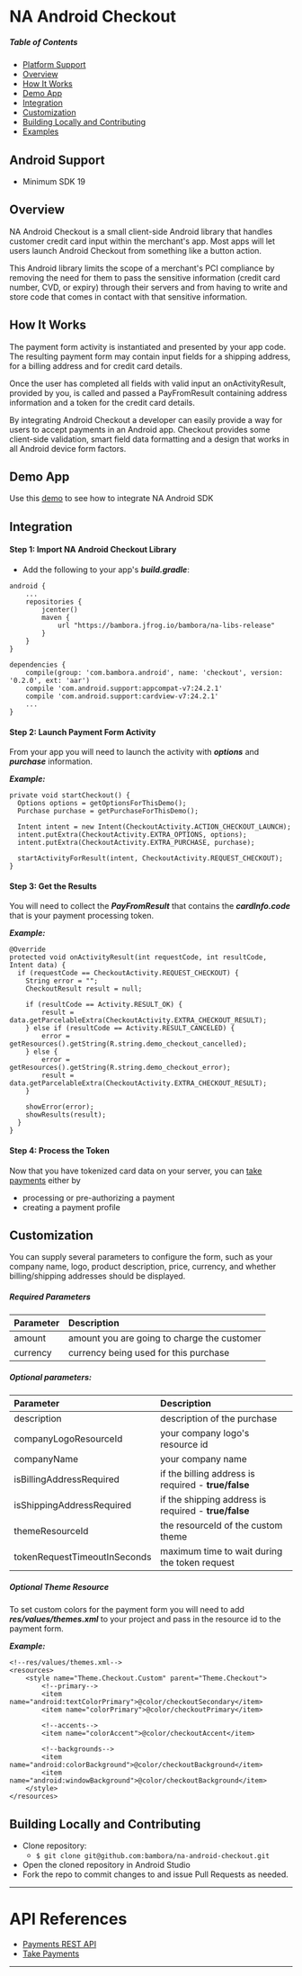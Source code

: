 # NA Android Checkout

##### Table of Contents

* [Platform Support](#platform-support)
* [Overview](#overview)
* [How It Works](#functionality)
* [Demo App](#demo)
* [Integration](#integration)
* [Customization](#customization)
* [Building Locally and Contributing](#contributing)
* [Examples](#examples)

<a name="platform-support"/>

## Android Support
 * Minimum SDK 19

<a name="overview"/>

## Overview

NA Android Checkout is a small client-side Android library that handles customer credit card input within the merchant's app. Most apps will let users launch Android Checkout from something like a button action.

This Android library limits the scope of a merchant's PCI compliance by removing the need for them to pass the sensitive information (credit card number, CVD, or expiry) through their servers and from having to write and store code that comes in contact with that sensitive information.

<a name="functionality"/>

## How It Works
The payment form activity is instantiated and presented by your app code. The resulting payment form may contain input fields for a shipping address, for a billing address and for credit card details.

Once the user has completed all fields with valid input an onActivityResult, provided by you, is called and passed a PayFromResult containing address information and a token for the credit card details.

By integrating Android Checkout a developer can easily provide a way for users to accept payments in an Android app. Checkout provides some client-side validation, smart field data formatting and a design that works in all Android device form factors.

<a name="demo"/>

## Demo App
Use this [demo](https://github.com/bambora/na-android-sdk-demo) to see how to integrate NA Android SDK

<a name="integration"/>

## Integration

#### Step 1: Import NA Android Checkout Library
* Add the following to your app's ***build.gradle***:
```
android {
    ...
    repositories {
        jcenter()
        maven {
            url "https://bambora.jfrog.io/bambora/na-libs-release"
        }
    }
}

dependencies {
    compile(group: 'com.bambora.android', name: 'checkout', version: '0.2.0', ext: 'aar')
    compile 'com.android.support:appcompat-v7:24.2.1'
    compile 'com.android.support:cardview-v7:24.2.1'
    ...
}
```

#### Step 2: Launch Payment Form Activity
From your app you will need to launch the activity with ***options*** and ***purchase*** information.

***Example:***
```
private void startCheckout() {
  Options options = getOptionsForThisDemo();
  Purchase purchase = getPurchaseForThisDemo();

  Intent intent = new Intent(CheckoutActivity.ACTION_CHECKOUT_LAUNCH);
  intent.putExtra(CheckoutActivity.EXTRA_OPTIONS, options);
  intent.putExtra(CheckoutActivity.EXTRA_PURCHASE, purchase);

  startActivityForResult(intent, CheckoutActivity.REQUEST_CHECKOUT);
}
```
#### Step 3: Get the Results
You will need to collect the ***PayFromResult*** that contains the ***cardInfo.code*** that is your payment processing token.

***Example:***
```
@Override
protected void onActivityResult(int requestCode, int resultCode, Intent data) {
  if (requestCode == CheckoutActivity.REQUEST_CHECKOUT) {
    String error = "";
    CheckoutResult result = null;

    if (resultCode == Activity.RESULT_OK) {
    	result = data.getParcelableExtra(CheckoutActivity.EXTRA_CHECKOUT_RESULT);
    } else if (resultCode == Activity.RESULT_CANCELED) {
    	error = getResources().getString(R.string.demo_checkout_cancelled);
    } else {
    	error = getResources().getString(R.string.demo_checkout_error);
    	result = data.getParcelableExtra(CheckoutActivity.EXTRA_CHECKOUT_RESULT);
    }

    showError(error);
    showResults(result);
  }
}
```

#### Step 4: Process the Token
Now that you have tokenized card data on your server, you can [take payments](http://dev.na.bambora.com/docs/references/merchant_SDKs/take_payments) either by
* processing or pre-authorizing a payment
* creating a payment profile

<a name="customization"/>

## Customization
You can supply several parameters to configure the form, such as your company name, logo, product description, price, currency, and whether billing/shipping addresses should be displayed.

##### Required Parameters

|  Parameter | Description |
| :------------- | :------------- |
| amount  | amount you are going to charge the customer |
| currency  |  currency being used for this purchase  |

##### Optional parameters:

|  Parameter | Description |
| :------------- | :------------- |
| description  | description of the purchase  |
| companyLogoResourceId  | your company logo's resource id |
| companyName  | your company name |
| isBillingAddressRequired  | if the billing address is required - **true/false** |
| isShippingAddressRequired  | if the shipping address is required - **true/false** |
| themeResourceId  | the resourceId of the custom theme |
| tokenRequestTimeoutInSeconds  | maximum time to wait during the token request |

##### Optional Theme Resource
To set custom colors for the payment form you will need to add ***res/values/themes.xml*** to your project and pass in the resource id to the payment form.

***Example:***
```
<!--res/values/themes.xml-->
<resources>
    <style name="Theme.Checkout.Custom" parent="Theme.Checkout">
        <!--primary-->
        <item name="android:textColorPrimary">@color/checkoutSecondary</item>
        <item name="colorPrimary">@color/checkoutPrimary</item>

        <!--accents-->
        <item name="colorAccent">@color/checkoutAccent</item>

        <!--backgrounds-->
        <item name="android:colorBackground">@color/checkoutBackground</item>
        <item name="android:windowBackground">@color/checkoutBackground</item>
    </style>
</resources>
```

<a name="contributing"/>

## Building Locally and Contributing
* Clone repository:
  * `$ git clone git@github.com:bambora/na-android-checkout.git`
* Open the cloned repository in Android Studio
* Fork the repo to commit changes to and issue Pull Requests as needed.

---

# API References
* [Payments REST API](http://dev.na.bambora.com/docs/references/merchant_API/)
* [Take Payments](http://dev.na.bambora.com/docs/references/merchant_SDKs/take_payments)

---
